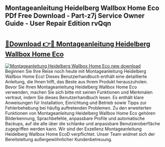 ## Montageanleitung Heidelberg Wallbox Home Eco PDf Free Download - Part-z7j Service Owner Guide - User Repair Edition rvQqn

# <h2><a href="http://df7ifc.blite.top/?on=Montageanleitung+Heidelberg+Wallbox+Home+Eco">🔗Download 👉🔴 Montageanleitung Heidelberg Wallbox Home Eco</a></h2>

[![Montageanleitung Heidelberg Wallbox Home Eco new download](https://i.imgur.com/lujVjoI.png)](http://df7ifc.blite.top/?on=Montageanleitung+Heidelberg+Wallbox+Home+Eco)
Beginnen Sie Ihre Reise noch heute mit Montageanleitung Heidelberg Wallbox Home Eco! Dieses Benutzerhandbuch enthält eine detaillierte Anleitung, die Ihnen hilft, das Beste aus Ihrem Produkt herauszuholen. Bevor Sie Ihren Montageanleitung Heidelberg Wallbox Home Eco verwenden, machen Sie sich bitte mit seinen Funktionen und Merkmalen vertraut, indem Sie dieses Benutzerhandbuch lesen. Es enthält klare Anweisungen für Installation, Einrichtung und Betrieb sowie Tipps zur Fehlerbehebung bei häufig auftretenden Problemen. Zu den erweiterten Funktionen von Montageanleitung Heidelberg Wallbox Home Eco gehören Bilderkennung, Sprachbefehle, anpassbare Profile und automatische Backups, auf die alle über die schlanke und anpassbare Benutzeroberfläche zugegriffen werden kann. Wir sind der Exzellenz Montageanleitung Heidelberg Wallbox Home EcoD verpflichtet. Unser Team widmet sich der Bereitstellung außergewöhnlicher Kundenbetreuung.
